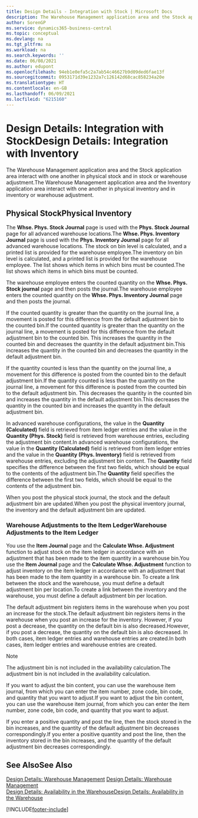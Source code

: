 ```yaml
---
title: Design Details - Integration with Stock | Microsoft Docs
description: The Warehouse Management application area and the Stock application area interact with one another in physical stock and in stock or warehouse adjustment.
author: SorenGP
ms.service: dynamics365-business-central
ms.topic: conceptual
ms.devlang: na
ms.tgt_pltfrm: na
ms.workload: na
ms.search.keywords: ''
ms.date: 06/08/2021
ms.author: edupont
ms.openlocfilehash: 94eb1e0efa5c2a7ab54c46627b9d09ded6fae13f
ms.sourcegitcommit: 0953171d39e1232a7c126142d68cac858234a20e
ms.translationtype: HT
ms.contentlocale: en-GB
ms.lasthandoff: 06/09/2021
ms.locfileid: "6215160"
---
```

# <a name="design-details-integration-with-inventory"></a><span data-ttu-id="1f689-103">Design Details: Integration with Stock</span><span class="sxs-lookup"><span data-stu-id="1f689-103">Design Details: Integration with Inventory</span></span>
<span data-ttu-id="1f689-104">The Warehouse Management application area and the Stock application area interact with one another in physical stock and in stock or warehouse adjustment.</span><span class="sxs-lookup"><span data-stu-id="1f689-104">The Warehouse Management application area and the Inventory application area interact with one another in physical inventory and in inventory or warehouse adjustment.</span></span>  
  
## <a name="physical-inventory"></a><span data-ttu-id="1f689-105">Physical Stock</span><span class="sxs-lookup"><span data-stu-id="1f689-105">Physical Inventory</span></span>  
 <span data-ttu-id="1f689-106">The **Whse. Phys. Stock Journal** page is used with the **Phys. Stock Journal** page for all advanced warehouse locations.</span><span class="sxs-lookup"><span data-stu-id="1f689-106">The **Whse. Phys. Inventory Journal** page is used with the **Phys. Inventory Journal** page for all advanced warehouse locations.</span></span> <span data-ttu-id="1f689-107">The stock on bin level is calculated, and a printed list is provided for the warehouse employee.</span><span class="sxs-lookup"><span data-stu-id="1f689-107">The inventory on bin level is calculated, and a printed list is provided for the warehouse employee.</span></span> <span data-ttu-id="1f689-108">The list shows which items in which bins must be counted.</span><span class="sxs-lookup"><span data-stu-id="1f689-108">The list shows which items in which bins must be counted.</span></span>  
  
 <span data-ttu-id="1f689-109">The warehouse employee enters the counted quantity on the **Whse. Phys. Stock journal** page and then posts the journal.</span><span class="sxs-lookup"><span data-stu-id="1f689-109">The warehouse employee enters the counted quantity on the **Whse. Phys. Inventory Journal** page and then posts the journal.</span></span>  
  
 <span data-ttu-id="1f689-110">If the counted quantity is greater than the quantity on the journal line, a movement is posted for this difference from the default adjustment bin to the counted bin.</span><span class="sxs-lookup"><span data-stu-id="1f689-110">If the counted quantity is greater than the quantity on the journal line, a movement is posted for this difference from the default adjustment bin to the counted bin.</span></span> <span data-ttu-id="1f689-111">This increases the quantity in the counted bin and decreases the quantity in the default adjustment bin.</span><span class="sxs-lookup"><span data-stu-id="1f689-111">This increases the quantity in the counted bin and decreases the quantity in the default adjustment bin.</span></span>  
  
 <span data-ttu-id="1f689-112">If the quantity counted is less than the quantity on the journal line, a movement for this difference is posted from the counted bin to the default adjustment bin.</span><span class="sxs-lookup"><span data-stu-id="1f689-112">If the quantity counted is less than the quantity on the journal line, a movement for this difference is posted from the counted bin to the default adjustment bin.</span></span> <span data-ttu-id="1f689-113">This decreases the quantity in the counted bin and increases the quantity in the default adjustment bin.</span><span class="sxs-lookup"><span data-stu-id="1f689-113">This decreases the quantity in the counted bin and increases the quantity in the default adjustment bin.</span></span>  
  
 <span data-ttu-id="1f689-114">In advanced warehouse configurations, the value in the **Quantity (Calculated)** field is retrieved from item ledger entries and the value in the **Quantity (Phys. Stock)** field is retrieved from warehouse entries, excluding the adjustment bin content.</span><span class="sxs-lookup"><span data-stu-id="1f689-114">In advanced warehouse configurations, the value in the **Quantity (Calculated)** field is retrieved from item ledger entries and the value in the **Quantity (Phys. Inventory)** field is retrieved from warehouse entries, excluding the adjustment bin content.</span></span> <span data-ttu-id="1f689-115">The **Quantity** field specifies the difference between the first two fields, which should be equal to the contents of the adjustment bin.</span><span class="sxs-lookup"><span data-stu-id="1f689-115">The **Quantity** field specifies the difference between the first two fields, which should be equal to the contents of the adjustment bin.</span></span>  
  
 <span data-ttu-id="1f689-116">When you post the physical stock journal, the stock and the default adjustment bin are updated.</span><span class="sxs-lookup"><span data-stu-id="1f689-116">When you post the physical inventory journal, the inventory and the default adjustment bin are updated.</span></span>  
  
### <a name="warehouse-adjustments-to-the-item-ledger"></a><span data-ttu-id="1f689-117">Warehouse Adjustments to the Item Ledger</span><span class="sxs-lookup"><span data-stu-id="1f689-117">Warehouse Adjustments to the Item Ledger</span></span>  
 <span data-ttu-id="1f689-118">You use the **Item Journal** page and the **Calculate Whse. Adjustment** function to adjust stock on the item ledger in accordance with an adjustment that has been made to the item quantity in a warehouse bin.</span><span class="sxs-lookup"><span data-stu-id="1f689-118">You use the **Item Journal** page and the **Calculate Whse. Adjustment** function to adjust inventory on the item ledger in accordance with an adjustment that has been made to the item quantity in a warehouse bin.</span></span> <span data-ttu-id="1f689-119">To create a link between the stock and the warehouse, you must define a default adjustment bin per location.</span><span class="sxs-lookup"><span data-stu-id="1f689-119">To create a link between the inventory and the warehouse, you must define a default adjustment bin per location.</span></span>  
  
 <span data-ttu-id="1f689-120">The default adjustment bin registers items in the warehouse when you post an increase for the stock.</span><span class="sxs-lookup"><span data-stu-id="1f689-120">The default adjustment bin registers items in the warehouse when you post an increase for the inventory.</span></span> <span data-ttu-id="1f689-121">However, if you post a decrease, the quantity on the default bin is also decreased.</span><span class="sxs-lookup"><span data-stu-id="1f689-121">However, if you post a decrease, the quantity on the default bin is also decreased.</span></span> <span data-ttu-id="1f689-122">In both cases, item ledger entries and warehouse entries are created.</span><span class="sxs-lookup"><span data-stu-id="1f689-122">In both cases, item ledger entries and warehouse entries are created.</span></span>  
  
> [!NOTE]  
>  <span data-ttu-id="1f689-123">The adjustment bin is not included in the availability calculation.</span><span class="sxs-lookup"><span data-stu-id="1f689-123">The adjustment bin is not included in the availability calculation.</span></span>  
  
 <span data-ttu-id="1f689-124">If you want to adjust the bin content, you can use the warehouse item journal, from which you can enter the item number, zone code, bin code, and quantity that you want to adjust.</span><span class="sxs-lookup"><span data-stu-id="1f689-124">If you want to adjust the bin content, you can use the warehouse item journal, from which you can enter the item number, zone code, bin code, and quantity that you want to adjust.</span></span>  
  
 <span data-ttu-id="1f689-125">If you enter a positive quantity and post the line, then the stock stored in the bin increases, and the quantity of the default adjustment bin decreases correspondingly.</span><span class="sxs-lookup"><span data-stu-id="1f689-125">If you enter a positive quantity and post the line, then the inventory stored in the bin increases, and the quantity of the default adjustment bin decreases correspondingly.</span></span>  
  
## <a name="see-also"></a><span data-ttu-id="1f689-126">See Also</span><span class="sxs-lookup"><span data-stu-id="1f689-126">See Also</span></span>  
 <span data-ttu-id="1f689-127">[Design Details: Warehouse Management](design-details-warehouse-management.md) </span><span class="sxs-lookup"><span data-stu-id="1f689-127">[Design Details: Warehouse Management](design-details-warehouse-management.md) </span></span>  
 [<span data-ttu-id="1f689-128">Design Details: Availability in the Warehouse</span><span class="sxs-lookup"><span data-stu-id="1f689-128">Design Details: Availability in the Warehouse</span></span>](design-details-availability-in-the-warehouse.md)

[!INCLUDE[footer-include](includes/footer-banner.md)]
